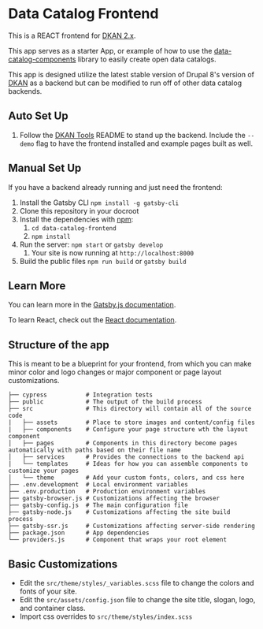 # Data Catalog Frontend

This is a REACT frontend for [DKAN 2.x](https://github.com/GetDKAN/dkan).

This app serves as a starter App, or example of how to use the [data-catalog-components](https://github.com/GetDKAN/data-catalog-components) library to easily create open data catalogs.

This app is designed utilize the latest stable version of Drupal 8's version of [DKAN](https://github.com/GetDKAN/dkan) as a backend but can be modified to run off of other data catalog backends.


## Auto Set Up
1) Follow the [DKAN Tools](https://github.com/GetDKAN/dkan-tools) README to stand up the backend. Include the `--demo` flag to have the frontend installed and example pages built as well.

## Manual Set Up
If you have a backend already running and just need the frontend:

1) Install the Gatsby CLI ``npm install -g gatsby-cli``
1) Clone this repository in your docroot
1) Install the dependencies with [npm](https://www.npmjs.com/):
   1) ``cd data-catalog-frontend``
   1) ``npm install``
1) Run the server: ``npm start`` or ``gatsby develop``
   1) Your site is now running at ``http://localhost:8000``
1) Build the public files ``npm run build`` or ``gatsby build``



## Learn More

You can learn more in the [Gatsby.js documentation](https://www.gatsbyjs.org/docs).

To learn React, check out the [React documentation](https://reactjs.org/).

## Structure of the app

This is meant to be a blueprint for your frontend, from which you can make minor color and logo changes or major component or page layout customizations.

    ├── cypress           # Integration tests
    ├── public            # The output of the build process
    ├── src               # This directory will contain all of the source code
    |   ├── assets        # Place to store images and content/config files
    |   ├── components    # Configure your page structure wth the layout component
    │   ├── pages         # Components in this directory become pages automatically with paths based on their file name
    │   ├── services      # Provides the connections to the backend api
    |   └── templates     # Ideas for how you can assemble components to customize your pages
    │   └── theme         # Add your custom fonts, colors, and css here
    ├── .env.development  # Local environment variables
    ├── .env.production   # Production environment variables
    ├── gatsby-browser.js # Customizations affecting the browser
    ├── gatsby-config.js  # The main configuration file
    ├── gatsby-node.js    # Customizations affecting the site build process
    ├── gatsby-ssr.js     # Customizations affecting server-side rendering
    ├── package.json      # App dependencies
    └── providers.js      # Component that wraps your root element

## Basic Customizations

- Edit the `src/theme/styles/_variables.scss` file to change the colors and fonts of your site.
- Edit the `src/assets/config.json` file to change the site title, slogan, logo, and container class.
- Import css overrides to `src/theme/styles/index.scss`
